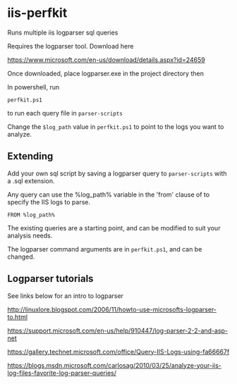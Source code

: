 # iis-perfkit

Runs multiple iis logparser sql queries

Requires the logparser tool. Download here

https://www.microsoft.com/en-us/download/details.aspx?id=24659

Once downloaded, place logparser.exe in the project directory then

In powershell, run

`
perfkit.ps1
`

to run each query file in `parser-scripts`

Change the `$log_path` value in `perfkit.ps1`
to point to the logs you want to analyze.

## Extending ##

Add your own sql script by saving
a logparser query to `parser-scripts`
with a .sql extension.

Any query can use the %log_path% variable in the 'from' clause
of to specify the IIS logs to parse.

`
FROM %log_path%
`

The existing queries are a starting point, and can be modified
to suit your analysis needs.

The logparser command arguments are in `perfkit.ps1`, and
can be changed.

## Logparser tutorials ##

See links below for an intro to logparser

http://linuxlore.blogspot.com/2006/11/howto-use-microsofts-logparser-to.html

https://support.microsoft.com/en-us/help/910447/log-parser-2-2-and-asp-net

https://gallery.technet.microsoft.com/office/Query-IIS-Logs-using-fa66667f

https://blogs.msdn.microsoft.com/carlosag/2010/03/25/analyze-your-iis-log-files-favorite-log-parser-queries/
